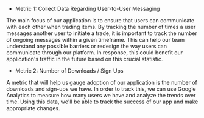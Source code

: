- Metric 1: Collect Data Regarding User-to-User Messaging
<p> The main focus of our application is to ensure that users can communicate with each other when trading items. By tracking the number of times a user messages another user to initiate a trade, it is important to track the number of ongoing messages within a given timeframe. This can help our team understand any possible barriers or redesign the way users can communicate through our platform. In response, this could benefit our application's traffic in the future based on this crucial statistic.</p>

- Metric 2: Number of Downloads / Sign Ups
<p>A metric that will help us gauge adoption of our application is the number of downloads and sign-ups we have. In order to track this, we can use Google Analytics to measure how many users we have and analyze the trends over time. Using this data, we'll be able to track the success of our app and make appropriate changes.</p>

